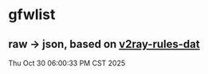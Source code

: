 # gfwlist
## raw -> json, based on [v2ray-rules-dat](https://github.com/Loyalsoldier/v2ray-rules-dat)
Thu Oct 30 06:00:33 PM CST 2025

